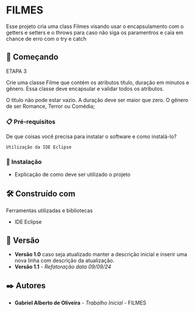 # FILMES

Esse projeto cria uma class Filmes visando usar o encapsulamento com o getters e setters e o throws para caso não siga os paramentros e caia em chance de erro com o try e catch

## 🚀 Começando

ETAPA 3

Crie uma classe Filme que contém os atributos título, duração em minutos e gênero. Essa classe deve encapsular e validar todos os atributos.

O título não pode estar vazio.
A duração deve ser maior que zero.
O gênero de ser Romance, Terror ou Comédia;

### 📋 Pré-requisitos

De que coisas você precisa para instalar o software e como instalá-lo?

```
Utilização da IDE Eclipse 
```

### 🔧 Instalação

* Explicação de como deve ser utilizado o projeto

## 🛠️ Construído com

Ferramentas utilizadas e bibliotecas

* IDE Eclipse

## 📌 Versão

* **Versão 1.0** caso seja atualizado manter a descrição inicial e inserir uma nova linha com descrição da atualização.
* **Versão 1.1** - *Refatoração* *data 09/09/24*

## ✒️ Autores

* **Gabriel Alberto de Oliveira** - *Trabalho Inicial* - FILMES
